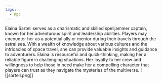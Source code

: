 ```yaml
---
tags:
  - npc
---
```



Elaina Sartell serves as a charismatic and skilled spelljammer captain, known for her adventurous spirit and leadership abilities. Players may encounter her as a potential ally or mentor during their travels through the astral sea. With a wealth of knowledge about various cultures and the intricacies of space travel, she can provide valuable insights and guidance to adventurers. Elaina is resourceful and quick-thinking, making her a reliable figure in challenging situations. Her loyalty to her crew and willingness to help those in need make her a compelling character that players can trust as they navigate the mysteries of the multiverse.
![[sartell.png]]